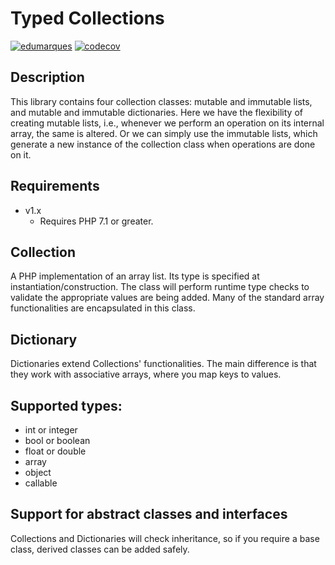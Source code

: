 Typed Collections
================
[![edumarques](https://circleci.com/gh/edumarques/typed-collections.svg?style=shield)](https://app.circleci.com/pipelines/github/edumarques)
[![codecov](https://codecov.io/gh/edumarques/typed-collections/branch/main/graph/badge.svg?token=ABGMyvr355)](https://codecov.io/gh/edumarques/typed-collections)

## Description

This library contains four collection classes: mutable and immutable lists, and mutable and immutable dictionaries. Here we have the flexibility of creating mutable lists, i.e., whenever we perform an operation on its internal array, the same is altered. Or we can simply use the immutable lists, which generate a new instance of the collection class when operations are done on it.

## Requirements

- v1.x
  - Requires PHP 7.1 or greater.

## Collection

A PHP implementation of an array list. Its type is specified at instantiation/construction. The class will perform runtime type checks to validate the appropriate values are being added. Many of the standard array functionalities are encapsulated in this class.

## Dictionary

Dictionaries extend Collections' functionalities. The main difference is that they work with associative arrays, where you map keys to values.

## Supported types:

- int or integer 
- bool or boolean
- float or double
- array
- object
- callable

## Support for abstract classes and interfaces

Collections and Dictionaries will check inheritance, so if you require a base class, derived classes can be added safely.

